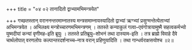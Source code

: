 +++
title = "०४ ०२ तानादितो द्वाभ्यामभिमन्त्रयेत"

+++
गच्छतस्तान् वराननन्तरमाम्नातस्य मन्त्रसमाम्नायस्यादितो द्वाभ्यां ऋग्भ्यां प्रसुग्मन्तेत्येताभ्यां अभिमन्त्रयेत ।
अभिलक्ष्य मन्त्रोच्चारणमभिमन्त्रणम् ।
ततस्ते कन्याकुलं गत्वा–एवंगोत्रायामुष्मै सहत्वकर्मभ्यो युष्मदीयां कन्यां वृणीमह–इति ब्रूयुः ।
ततस्ते प्रतिब्रूयुः–शोभनं तथा दास्याम–इति ।
तत्र ब्राह्मे विवाहे दैवे चार्थलोपात् वरणलोपः कल्पान्तरदर्शनाच्च–नात्र वरान् प्रहिणुयादिति ।
तथा गान्धर्वराक्षसयोश्च ॥२॥
